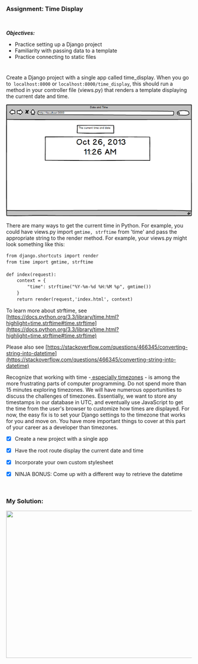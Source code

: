 ### Assignment: Time Display
<br/>

***Objectives:***

- Practice setting up a Django project
- Familiarity with passing data to a template
- Practice connecting to static files
#

Create a Django project with a single app called time_display. When you go to` localhost:8000` or `localhost:8000/time_display`, this should run a method in your controller file (views.py) that renders a template displaying the current date and time.

![](https://github.com/SaraSaeed1/Software-Web-Development-Bootcamp/blob/main/python_stack/django/django_intro/timeDisplay/img.png)

There are many ways to get the current time in Python. For example, you could have views.py import `gmtime, strftime` from 'time' and pass the appropriate string to the render method. For example, your views.py might look something like this:

```md
from django.shortcuts import render
from time import gmtime, strftime
    
def index(request):
    context = {
        "time": strftime("%Y-%m-%d %H:%M %p", gmtime())
    }
    return render(request,'index.html', context)
````

To learn more about strftime, see [https://docs.python.org/3.3/library/time.html?highlight=time.strftime#time.strftime](https://docs.python.org/3.3/library/time.html?highlight=time.strftime#time.strftime)

Please also see [https://stackoverflow.com/questions/466345/converting-string-into-datetime](https://stackoverflow.com/questions/466345/converting-string-into-datetime)

Recognize that working with time -[ especially timezones](https://docs.djangoproject.com/en/2.2/topics/i18n/timezones/) - is among the more frustrating parts of computer programming. Do not spend more than 15 minutes exploring timezones. We will have numerous opportunities to discuss the challenges of timezones. Essentially, we want to store any timestamps in our database in UTC, and eventually use JavaScript to get the time from the user's browser to customize how times are displayed. For now, the easy fix is to set your Django settings to the timezone that works for you and move on. You have more important things to cover at this part of your career as a developer than timezones.

- [x] Create a new project with a single app

- [x] Have the root route display the current date and time

- [x] Incorporate your own custom stylesheet

- [x] NINJA BONUS: Come up with a different way to retrieve the datetime

<br/>


 ### My Solution:

<img src="https://github.com/SaraSaeed1/Software-Web-Development-Bootcamp/blob/main/python_stack/django/django_intro/timeDisplay/img-time.png" height=400px width=800px>

